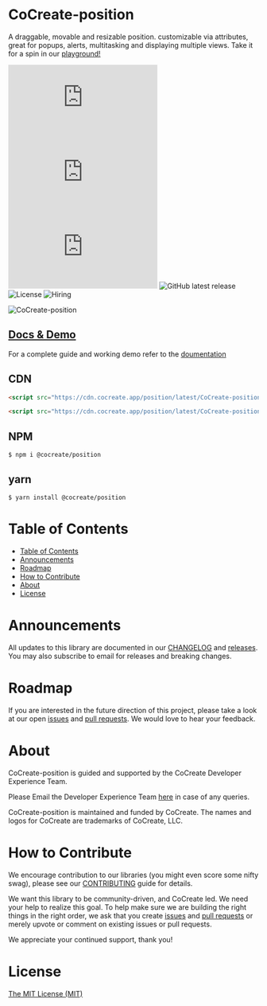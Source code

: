 # CoCreate-position

A draggable, movable and resizable position. customizable via attributes, great for popups, alerts, multitasking and displaying multiple views. Take it for a spin in our [playground!](https://cocreate.app/docs/position)

![minified](https://img.badgesize.io/https://cdn.cocreate.app/position/latest/CoCreate-position.min.js?style=flat-square&label=minified&color=orange)
![gzip](https://img.badgesize.io/https://cdn.cocreate.app/position/latest/CoCreate-position.min.js?compression=gzip&style=flat-square&label=gzip&color=yellow)
![brotli](https://img.badgesize.io/https://cdn.cocreate.app/position/latest/CoCreate-position.min.js?compression=brotli&style=flat-square&label=brotli)
![GitHub latest release](https://img.shields.io/github/v/release/CoCreate-app/CoCreate-position?style=flat-square)
![License](https://img.shields.io/github/license/CoCreate-app/CoCreate-position?style=flat-square)
![Hiring](https://img.shields.io/static/v1?style=flat-square&label=&message=Hiring&color=blueviolet)

![CoCreate-position](https://cdn.cocreate.app/docs/CoCreate-position.gif)

## [Docs & Demo](https://cocreate.app/docs/position)

For a complete guide and working demo refer to the [doumentation](https://cocreate.app/docs/position)

## CDN

```html
<script src="https://cdn.cocreate.app/position/latest/CoCreate-position.min.js"></script>
```

```html
<script src="https://cdn.cocreate.app/position/latest/CoCreate-position.min.css"></script>
```

## NPM

```shell
$ npm i @cocreate/position
```

## yarn

```shell
$ yarn install @cocreate/position
```

# Table of Contents

- [Table of Contents](#table-of-contents)
- [Announcements](#announcements)
- [Roadmap](#roadmap)
- [How to Contribute](#how-to-contribute)
- [About](#about)
- [License](#license)

<a name="announcements"></a>

# Announcements

All updates to this library are documented in our [CHANGELOG](https://github.com/CoCreate-app/CoCreate-position/blob/master/CHANGELOG.md) and [releases](https://github.com/CoCreate-app/CoCreate-position/releases). You may also subscribe to email for releases and breaking changes.

<a name="roadmap"></a>

# Roadmap

If you are interested in the future direction of this project, please take a look at our open [issues](https://github.com/CoCreate-app/CoCreate-position/issues) and [pull requests](https://github.com/CoCreate-app/CoCreate-position/pulls). We would love to hear your feedback.

<a name="about"></a>

# About

CoCreate-position is guided and supported by the CoCreate Developer Experience Team.

Please Email the Developer Experience Team [here](mailto:develop@cocreate.app) in case of any queries.

CoCreate-position is maintained and funded by CoCreate. The names and logos for CoCreate are trademarks of CoCreate, LLC.

<a name="contribute"></a>

# How to Contribute

We encourage contribution to our libraries (you might even score some nifty swag), please see our [CONTRIBUTING](https://github.com/CoCreate-app/CoCreate-position/blob/master/CONTRIBUTING.md) guide for details.

We want this library to be community-driven, and CoCreate led. We need your help to realize this goal. To help make sure we are building the right things in the right order, we ask that you create [issues](https://github.com/CoCreate-app/CoCreate-position/issues) and [pull requests](https://github.com/CoCreate-app/CoCreate-position/pulls) or merely upvote or comment on existing issues or pull requests.

We appreciate your continued support, thank you!


<a name="license"></a>
# License

[The MIT License (MIT)](https://github.com/CoCreate-app/CoCreate-position/blob/master/LICENSE)
